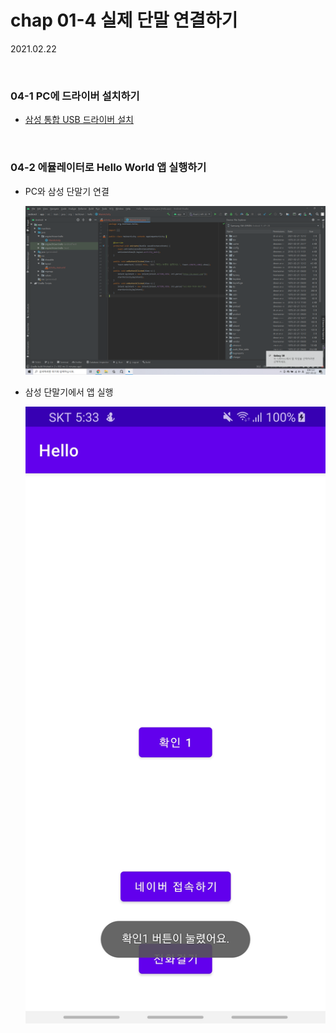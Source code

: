 # chap 01-4 실제 단말 연결하기

2021.02.22

<br>

### 04-1 PC에 드라이버 설치하기

* [삼성 통합 USB 드라이버 설치](https://www.samsungsvc.co.kr/online/downLoadMain.do?isDownload=S)

<br>

### 04-2 에뮬레이터로 Hello World 앱 실행하기

- PC와 삼성 단말기 연결

  ![chap01-4/image01](https://github.com/hyunmin0317/AndroidProgramming/blob/master/chap01/section4/image01.png?raw=true)

- 삼성 단말기에서 앱 실행

  ![chap01-4/image02](https://github.com/hyunmin0317/AndroidProgramming/blob/master/chap01/section4/image02.jpg?raw=true)
  
  